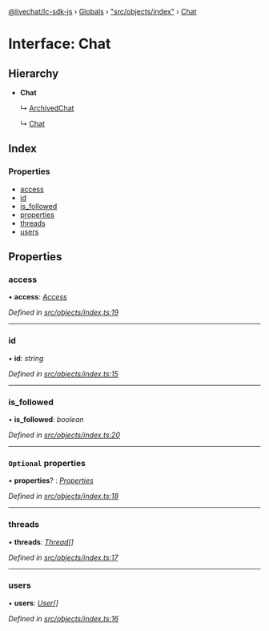 [@livechat/lc-sdk-js](../README.md) › [Globals](../globals.md) › ["src/objects/index"](../modules/_src_objects_index_.md) › [Chat](_src_objects_index_.chat.md)

# Interface: Chat

## Hierarchy

* **Chat**

  ↳ [ArchivedChat](_src_objects_index_.archivedchat.md)

  ↳ [Chat](_src_agent_structures_.chat.md)

## Index

### Properties

* [access](_src_objects_index_.chat.md#access)
* [id](_src_objects_index_.chat.md#id)
* [is_followed](_src_objects_index_.chat.md#is_followed)
* [properties](_src_objects_index_.chat.md#optional-properties)
* [threads](_src_objects_index_.chat.md#threads)
* [users](_src_objects_index_.chat.md#users)

## Properties

###  access

• **access**: *[Access](_src_objects_index_.access.md)*

*Defined in [src/objects/index.ts:19](https://github.com/livechat/lc-sdk-js/blob/61db942/src/objects/index.ts#L19)*

___

###  id

• **id**: *string*

*Defined in [src/objects/index.ts:15](https://github.com/livechat/lc-sdk-js/blob/61db942/src/objects/index.ts#L15)*

___

###  is_followed

• **is_followed**: *boolean*

*Defined in [src/objects/index.ts:20](https://github.com/livechat/lc-sdk-js/blob/61db942/src/objects/index.ts#L20)*

___

### `Optional` properties

• **properties**? : *[Properties](_src_objects_index_.properties.md)*

*Defined in [src/objects/index.ts:18](https://github.com/livechat/lc-sdk-js/blob/61db942/src/objects/index.ts#L18)*

___

###  threads

• **threads**: *[Thread](_src_objects_index_.thread.md)[]*

*Defined in [src/objects/index.ts:17](https://github.com/livechat/lc-sdk-js/blob/61db942/src/objects/index.ts#L17)*

___

###  users

• **users**: *[User](../modules/_src_objects_index_.md#user)[]*

*Defined in [src/objects/index.ts:16](https://github.com/livechat/lc-sdk-js/blob/61db942/src/objects/index.ts#L16)*
